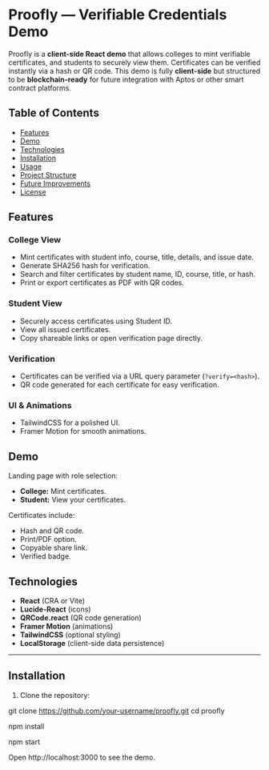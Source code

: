# Proofly — Verifiable Credentials Demo

Proofly is a **client-side React demo** that allows colleges to mint verifiable certificates, and students to securely view them. Certificates can be verified instantly via a hash or QR code. This demo is fully **client-side** but structured to be **blockchain-ready** for future integration with Aptos or other smart contract platforms.

## Table of Contents

- [Features](#features)
- [Demo](#demo)
- [Technologies](#technologies)
- [Installation](#installation)
- [Usage](#usage)
- [Project Structure](#project-structure)
- [Future Improvements](#future-improvements)
- [License](#license)

## Features

### College View
- Mint certificates with student info, course, title, details, and issue date.
- Generate SHA256 hash for verification.
- Search and filter certificates by student name, ID, course, title, or hash.
- Print or export certificates as PDF with QR codes.

### Student View
- Securely access certificates using Student ID.
- View all issued certificates.
- Copy shareable links or open verification page directly.
### Verification
- Certificates can be verified via a URL query parameter (`?verify=<hash>`).
- QR code generated for each certificate for easy verification.

### UI & Animations
- TailwindCSS for a polished UI.
- Framer Motion for smooth animations.

## Demo

Landing page with role selection:

- **College:** Mint certificates.
- **Student:** View your certificates.

Certificates include:

- Hash and QR code.
- Print/PDF option.
- Copyable share link.
- Verified badge.

## Technologies

- **React** (CRA or Vite)
- **Lucide-React** (icons)
- **QRCode.react** (QR code generation)
- **Framer Motion** (animations)
- **TailwindCSS** (optional styling)
- **LocalStorage** (client-side data persistence)

---

## Installation

1. Clone the repository:


git clone https://github.com/your-username/proofly.git
cd proofly

npm install

npm start

Open http://localhost:3000 to see the demo.
